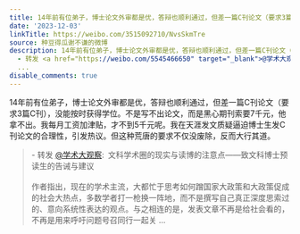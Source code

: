 ```yaml
---
title: 14年前有位弟子，博士论文外审都是优，答辩也顺利通过，但差一篇C刊论文（要求3篇C刊），没能按时获得学位。不是写不出论文，而是黑心期刊索要7千元，他拿不出。...
date: '2023-12-03'
linkTitle: https://weibo.com/3515092710/NvsSkmTre
source: 种豆得瓜谢不谦的微博
description: 14年前有位弟子，博士论文外审都是优，答辩也顺利通过，但差一篇C刊论文（要求3篇C刊），没能按时获得学位。不是写不出论文，而是黑心期刊索要7千元，他拿不出。我每月工资加津贴，才不到5千元呢。我在天涯发文质疑逼迫博士生发C刊论文的合理性，引发热议。但这种荒唐的要求不仅没废除，反而大行其道。<br><blockquote>
  - 转发 <a href="https://weibo.com/5545466650" target="_blank">@学术大观察</a>: 文科学术圈的现实与读博的注意点——致文科博士预读生的告诫与建议<br><br>作者指出，现在的学术主流，大都忙于思考如何蹭国家大政策和大政策促成的社会大热点，多数学者打一枪换一阵地，而不是撰写自己真正深度思索过的、意向系统性表达的观点。与之相连的是，发表文章不再是给社会看的，不再是用来呼吁问题号召同行一起关
  ...
disable_comments: true
---
```

14年前有位弟子，博士论文外审都是优，答辩也顺利通过，但差一篇C刊论文（要求3篇C刊），没能按时获得学位。不是写不出论文，而是黑心期刊索要7千元，他拿不出。我每月工资加津贴，才不到5千元呢。我在天涯发文质疑逼迫博士生发C刊论文的合理性，引发热议。但这种荒唐的要求不仅没废除，反而大行其道。<br><blockquote> - 转发 <a href="https://weibo.com/5545466650" target="_blank">@学术大观察</a>: 文科学术圈的现实与读博的注意点——致文科博士预读生的告诫与建议<br><br>作者指出，现在的学术主流，大都忙于思考如何蹭国家大政策和大政策促成的社会大热点，多数学者打一枪换一阵地，而不是撰写自己真正深度思索过的、意向系统性表达的观点。与之相连的是，发表文章不再是给社会看的，不再是用来呼吁问题号召同行一起关 ...